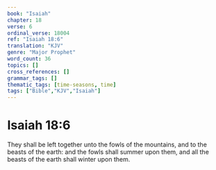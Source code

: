 ```yaml
---
book: "Isaiah"
chapter: 18
verse: 6
ordinal_verse: 18004
ref: "Isaiah 18:6"
translation: "KJV"
genre: "Major Prophet"
word_count: 36
topics: []
cross_references: []
grammar_tags: []
thematic_tags: [time-seasons, time]
tags: ["Bible","KJV","Isaiah"]
---
```


# Isaiah 18:6

They shall be left together unto the fowls of the mountains, and to the beasts of the earth: and the fowls shall summer upon them, and all the beasts of the earth shall winter upon them.
